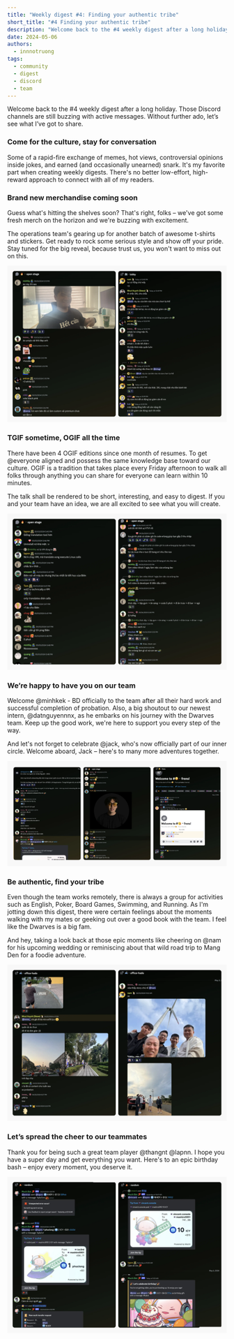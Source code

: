 ```yaml
---
title: "Weekly digest #4: Finding your authentic tribe"
short_title: "#4 Finding your authentic tribe"
description: "Welcome back to the #4 weekly digest after a long holiday. Those Discord channels are still buzzing with active messages. Without further ado, let’s see what I’ve got to share."
date: 2024-05-06
authors:
  - innnotruong
tags:
  - community
  - digest
  - discord
  - team
---
```


Welcome back to the #4 weekly digest after a long holiday. Those Discord channels are still buzzing with active messages. Without further ado, let’s see what I’ve got to share.

### Come for the culture, stay for conversation

Some of a rapid-fire exchange of memes, hot views, controversial opinions inside jokes, and earned (and occasionally unearned) snark. It's my favorite part when creating weekly digests. There's no better low-effort, high-reward approach to connect with all of my readers.

### Brand new merchandise coming soon

Guess what's hitting the shelves soon? That's right, folks – we've got some fresh merch on the horizon and we're buzzing with excitement.

The operations team's gearing up for another batch of awesome t-shirts and stickers. Get ready to rock some serious style and show off your pride. Stay tuned for the big reveal, because trust us, you won't want to miss out on this.

![](assets/4-finding-your-authentic-tribe-copy_4-finding-your-authentic-tribe-tshirt.webp)

### TGIF sometime, OGIF all the time

There have been 4 OGIF editions since one month of resumes. To get @everyone aligned and possess the same knowledge base toward our culture. OGIF is a tradition that takes place every Friday afternoon to walk all folks through anything you can share for everyone can learn within 10 minutes.

The talk shall be rendered to be short, interesting, and easy to digest. If you and your team have an idea, we are all excited to see what you will create.

![](assets/4-finding-your-authentic-tribe-copy_4-finding-your-authentic-tribe-ogif.webp)

### We’re happy to have you on our team

Welcome @minhkek - BD officially to the team after all their hard work and successful completion of probation. Also, a big shoutout to our newest intern, @datnguyennnx, as he embarks on his journey with the Dwarves team. Keep up the good work, we're here to support you every step of the way.

And let's not forget to celebrate @jack, who's now officially part of our inner circle. Welcome aboard, Jack – here's to many more adventures together.

![](assets/4-finding-your-authentic-tribe-copy_4-finding-your-authentic-tribe-onboard.webp)

### Be authentic, find your tribe

Even though the team works remotely, there is always a group for activities such as English, Poker, Board Games, Swimming, and Running. As I'm jotting down this digest, there were certain feelings about the moments walking with my mates or geeking out over a good book with the team. I feel like the Dwarves is a big fam.

And hey, taking a look back at those epic moments like cheering on @nam for his upcoming wedding or reminiscing about that wild road trip to Mang Den for a foodie adventure.

![](assets/4-finding-your-authentic-tribe-copy_4-finding-your-authentic-tribe-hado.webp)

### Let’s spread the cheer to our teammates

Thank you for being such a great team player @thangnt @lapnn. I hope you have a super day and get everything you want. Here's to an epic birthday bash – enjoy every moment, you deserve it.

![](assets/4-finding-your-authentic-tribe-copy_4-finding-your-authentic-tribe-birthday.webp)
